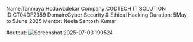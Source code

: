 Name:Tanmaya Hodawadekar
Company:CODTECH IT SOLUTION
ID:CT04DF2359
Domain:Cyber Security & Ethical Hacking 
Duration: 5May to 5June 2025
Mentor: Neela Santosh Kumar












#output:
![Screenshot 2025-07-03 190524](https://github.com/user-attachments/assets/1df56e64-0326-4952-93ca-c4752fa457e9)

